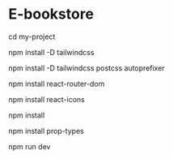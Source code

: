 # E-bookstore
 
cd my-project

npm install -D tailwindcss

npm install -D tailwindcss postcss autoprefixer

npm install react-router-dom

npm install react-icons

npm install

npm install prop-types

npm run dev
